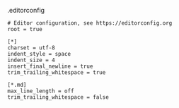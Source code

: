 .editorconfig
```
# Editor configuration, see https://editorconfig.org
root = true

[*]
charset = utf-8
indent_style = space
indent_size = 4
insert_final_newline = true
trim_trailing_whitespace = true

[*.md]
max_line_length = off
trim_trailing_whitespace = false
```


<!--
**derek-baker/derek-baker** is a ✨ _special_ ✨ repository because its `README.md` (this file) appears on your GitHub profile.

Here are some ideas to get you started:

- 🔭 I’m currently working on ...
- 🌱 I’m currently learning ...
- 👯 I’m looking to collaborate on ...
- 🤔 I’m looking for help with ...
- 💬 Ask me about ...
- 📫 How to reach me: ...
- 😄 Pronouns: ...
- ⚡ Fun fact: ...
-->
